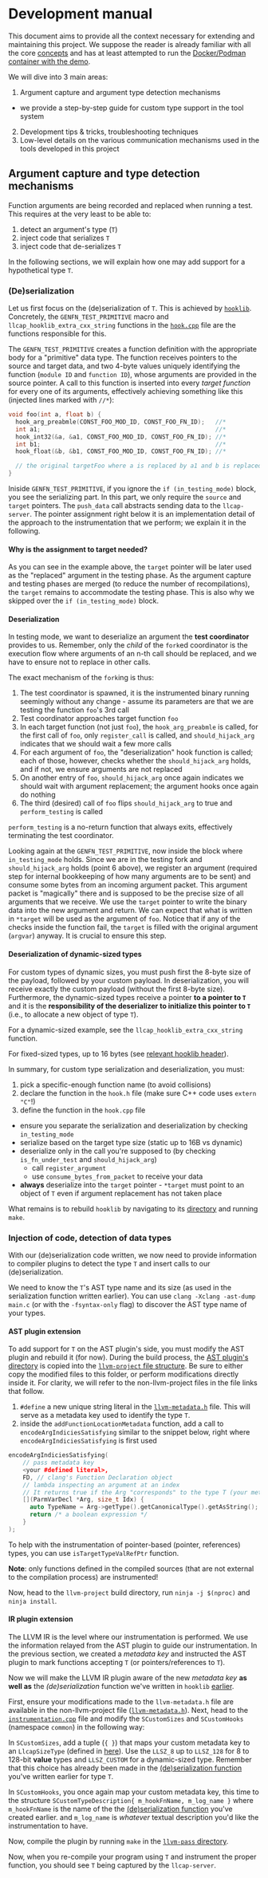 # Development manual

This document aims to provide all the context necessary for extending and maintaining this project.
We suppose the reader is already familiar with all the core [concepts](../README.md#concepts) and
has at least attempted to run the [Docker/Podman container with the demo](../README.md#demo).

We will dive into 3 main areas:

1. Argument capture and argument type detection mechanisms
  * we provide a step-by-step guide for custom type support in the tool system
2. Development tips & tricks, troubleshooting techniques
3. Low-level details on the various communication mechanisms used in the tools developed in this project


## Argument capture and type detection mechanisms

Function arguments are being recorded and replaced when running a test. This requires at the very
least to be able to:

1. detect an argument's type (`T`)
2. inject code that serializes `T`
3. inject code that de-serializes `T`

In the following sections, we will explain how one may add support for a hypothetical type `T`.

### (De)serialization

Let us first focus on the (de)serialization of `T`. This is achieved by [`hooklib`](../sandbox/02-ipc/ipc-hooklib/). Concretely, the `GENFN_TEST_PRIMITIVE` macro and `llcap_hooklib_extra_cxx_string` functions in the [`hook.cpp`](../sandbox/02-ipc/ipc-hooklib/hook.cpp) file are the functions responsible for this.

The `GENFN_TEST_PRIMITIVE` creates a function definition with the appropriate body for a "primitive" data type. The function receives pointers to the source and target data, and two 4-byte values uniquely identifying the function (`module ID` and `function ID`), whose arguments are provided in the source pointer. A call to this function is inserted into every *target function* for every one of its arguments, effectively achieving something like this (injected lines marked with `//*`):

```c
void foo(int a, float b) {
  hook_arg_preabmle(CONST_FOO_MOD_ID, CONST_FOO_FN_ID);   //*
  int a1;                                                 //*
  hook_int32(&a, &a1, CONST_FOO_MOD_ID, CONST_FOO_FN_ID); //*
  int b1;                                                 //*
  hook_float(&b, &b1, CONST_FOO_MOD_ID, CONST_FOO_FN_ID); //*

  // the original targetFoo where a is replaced by a1 and b is replaced by b1
}
```

Iniside `GENFN_TEST_PRIMITIVE`, if you ignore the `if (in_testing_mode)` block, you see the serializing part. In this part, we only require the `source` and `target` pointers. The `push_data` 
call abstracts sending data to the `llcap-server`. The pointer assignment right below it is an 
implementation detail of the approach to the instrumentation that we perform; we explain it in the 
following.

#### Why is the assignment to target needed?

As you can see in the example above, the `target` pointer will be later used as the "replaced" argument in the testing phase. As the argument capture and testing phases are merged (to reduce the number of recompilations),
the `target` remains to accommodate the testing phase. This is also why we skipped over the `if (in_testing_mode)` block.

#### Deserialization

In testing mode, we want to deserialize an argument the **test coordinator** provides to us.
Remember, only the *child* of the `fork`ed coordinator is the execution flow where arguments of an
n-th call should be replaced, and we have to ensure not to replace in other calls.

The exact mechanism of the `fork`ing is thus:

1. The test coordinator is spawned, it is the instrumented binary running seemingly without any change - assume its parameters are that we are testing the function `foo`'s 3rd call 
2. Test coordinator approaches target function `foo`
3. In each target function (not just `foo`), the `hook_arg_preabmle` is called, for the first call of `foo`, only `register_call` is called, and `should_hijack_arg` indicates that we should wait a few more calls
4. For each argument of `foo`, the "deserialization" hook function is called; each of those, however, checks whether the `should_hijack_arg` holds, and if not, we ensure arguments are not replaced
5. On another entry of `foo`, `should_hijack_arg` once again indicates we should wait with argument replacement; the argument hooks once again do nothing
6. The third (desired) call of `foo` flips `should_hijack_arg` to true and `perform_testing` is called

`perform_testing` is a no-return function that always exits, effectively terminating the test coordinator.

Looking again at the `GENFN_TEST_PRIMITIVE`, now inside the block where `in_testing_mode` holds. 
Since we are in the testing fork and `should_hijack_arg` holds (point 6 above), we 
register an argument (required step for internal bookkeeping of how many arguments are to be sent)
and consume some bytes from an incoming argument packet. This argument packet is "magically" there
and is supposed to be the precise size of all arguments that we receive. We use the `target` 
pointer to write the binary data into the new argument and return. We can expect that what is 
written in `*target` will be used as the argument of `foo`. Notice that if any of the checks inside 
the function fail, the `target` is filled with the original argument (`argvar`) anyway. It is 
crucial to ensure this step.

#### Deserialization of dynamic-sized types

For custom types of dynamic sizes, you must push first the 8-byte size of the payload, followed by
your custom payload. In deserialization, you will receive exactly the custom payload (without the 
first 8-byte size). Furthermore, the dynamic-sized types receive a pointer **to a pointer to `T`** 
and it is the **responsibility of the deserializer to initialize this pointer to `T`** (i.e., to allocate
a new object of type `T`).

For a dynamic-sized example, see the `llcap_hooklib_extra_cxx_string` function.

For fixed-sized types, up to 16 bytes (see [relevant hooklib header](../sandbox/01-llvm-ir/llvm-pass/src/typeids.h)).

In summary, for custom type serialization and deserialization, you must:

1. pick a specific-enough function name (to avoid collisions)
2. declare the function in the `hook.h` file (make sure C++ code uses `extern "C"`!)
3. define the function in the `hook.cpp` file
  * ensure you separate the serialization and deserialization by checking `in_testing_mode`
  * serialize based on the target type size (static up to 16B vs dynamic)
  * deserialize only in the call you're supposed to (by checking `is_fn_under_test` and `should_hijack_arg`)
    * call `register_argument`
    * use `consume_bytes_from_packet` to receive your data
  * **always** deserialize into the `target` pointer - `*target` must point to an object of `T` even if argument replacement has not taken place

What remains is to rebuild `hooklib` by navigating to its [directory](../sandbox/02-ipc/ipc-hooklib/) and running `make`.

### Injection of code, detection of data types

With our (de)serialization code written, we now need to provide information to compiler plugins to 
detect the type `T` and insert calls to our (de)serialization.

We need to know the `T`'s AST type name and its size (as used in the serialization function written earlier). You can use `clang -Xclang -ast-dump main.c` (or with the `-fsyntax-only` flag) to discover the AST type name of your types.

#### AST plugin extension

To add support for `T` on the AST plugin's side, you must modify the AST plugin and rebuild it (for now). During the build process, the [AST plugin's directory](../sandbox/01-llvm-ir/custom-metadata-pass/ast-meta-add/) is copied into the [`llvm-project` file structure](../sandbox/llvm-project/clang/examples/ast-meta-add/). 
Be sure to either copy the modified files to this folder, or perform modifications directly inside 
it. For clarity, we will refer to the non-llvm-project files in the file links that follow.

1. `#define` a new unique string literal in the [`llvm-metadata.h`](../sandbox/01-llvm-ir/custom-metadata-pass/ast-meta-add/llvm-metadata.h) file. This will serve as a metadata key used to identify the type `T`.
2. inside the `addFunctionLocationMetadata` function, add a call to `encodeArgIndiciesSatisfying` similar to the snippet below, right where `encodeArgIndiciesSatisfying` is first used

```c++
encodeArgIndiciesSatisfying(
    // pass metadata key
    <your #defined literal>, 
    FD, // clang's Function Declaration object
    // lambda inspecting an argument at an index
    // It returns true if the Arg "corresponds" to the type T (your metadata key)
    [](ParmVarDecl *Arg, size_t Idx) {
      auto TypeName = Arg->getType().getCanonicalType().getAsString();
      return /* a boolean expression */
    }
);
```

To help with the instrumentation of pointer-based (pointer, references) types, you can use
`isTargetTypeValRefPtr` function.

**Note**: only functions defined in the compiled sources (that are not external to the compilation process) are instrumented!

Now, head to the `llvm-project` build directory, run `ninja -j $(nproc)` and `ninja install`.

#### IR plugin extension

The LLVM IR is the level where our instrumentation is performed. We use the information relayed 
from the AST plugin to guide our instrumentation. In the previous section, we created a *metadata key* and instructed the AST plugin to mark functions accepting `T` (or pointers/references to `T`).

Now we will make the LLVM IR plugin aware of the new *metadata key* **as well as** the *(de)serialization* function we've written in `hooklib` [earlier](#deserialization).

First, ensure your modifications made to the `llvm-metadata.h` file are available in the non-llvm-project file ([`llvm-metadata.h`](../sandbox/01-llvm-ir/custom-metadata-pass/ast-meta-add/llvm-metadata.h)). Next, head to the [`instrumentation.cpp`](../sandbox/01-llvm-ir/llvm-pass/src/instrumentation.cpp) file and modify the `SCustomSizes` and `SCustomHooks` (namespace `common`)
in the following way:

In `SCustomSizes`, add a tuple (`{ }`) that maps your custom metadata key to an `LlcapSizeType` (defined in [here](../sandbox/01-llvm-ir/llvm-pass/src/typeids.h)). Use the `LLSZ_8` up to `LLSZ_128` for 8 to 128-bit **value** types and `LLSZ_CUSTOM` for a dynamic-sized type.
Remember that this choice has already been made in the [(de)serialization function](#deserialization) you've written earlier for type `T`.

In `SCustomHooks`, you once again map your custom metadata key, this time to the structure
`SCustomTypeDescription{ m_hookFnName, m_log_name }` where `m_hookFnName` is the name of the 
the [(de)serialization function](#deserialization) you've created earlier. and `m_log_name` is *whatever* textual description you'd like the instrumentation to have.

Now, compile the plugin by running `make` in the [`llvm-pass` directory](../sandbox/01-llvm-ir/llvm-pass/).

Now, when you re-compile your program using `T` and instrument the proper function, you should see `T` being captured by the `llcap-server`.
